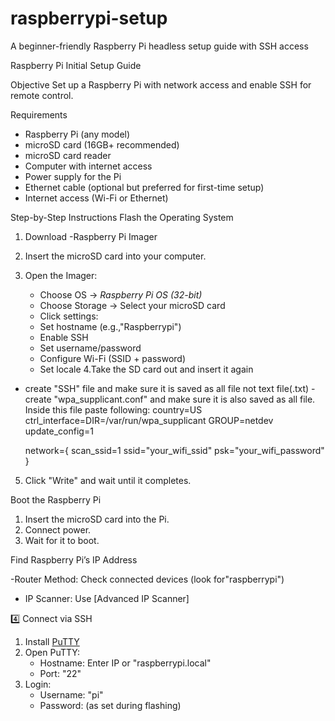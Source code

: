 # raspberrypi-setup
A beginner-friendly Raspberry Pi headless setup guide with SSH access

 Raspberry Pi Initial Setup Guide

Objective
Set up a Raspberry Pi with network access and enable SSH for remote control.


 Requirements

- Raspberry Pi (any model)
- microSD card (16GB+ recommended)
- microSD card reader
- Computer with internet access
- Power supply for the Pi
- Ethernet cable (optional but preferred for first-time setup)
- Internet access (Wi-Fi or Ethernet)

Step-by-Step Instructions
Flash the Operating System
1. Download -Raspberry Pi Imager

2. Insert the microSD card into your computer.

3. Open the Imager:
   - Choose OS → *Raspberry Pi OS (32-bit)*
   - Choose Storage → Select your microSD card
   -  Click settings:
     - Set hostname (e.g.,"Raspberrypi")
     - Enable SSH
     - Set username/password
     - Configure Wi-Fi (SSID + password)
     - Set locale
4.Take the SD card out and insert it again
- create "SSH" file and make sure it is saved as all file not text file(.txt)
-create "wpa_supplicant.conf" and make sure it is also saved as all file. Inside this file paste following:
      country=US
      ctrl_interface=DIR=/var/run/wpa_supplicant GROUP=netdev
       update_config=1

    network={
       scan_ssid=1
       ssid="your_wifi_ssid"
       psk="your_wifi_password"
       }
5. Click "Write" and wait until it completes.

 Boot the Raspberry Pi

1. Insert the microSD card into the Pi.
2. Connect power.
3. Wait for it  to boot.

Find Raspberry Pi’s IP Address

-Router Method: Check connected devices (look for"raspberrypi")
- IP Scanner: Use [Advanced IP Scanner] 

4️⃣ Connect via SSH
1. Install [PuTTY](https://www.putty.org)
2. Open PuTTY:
   - Hostname: Enter IP or "raspberrypi.local"
   - Port: "22"
3. Login:
   - Username: "pi"
   - Password: (as set during flashing)
